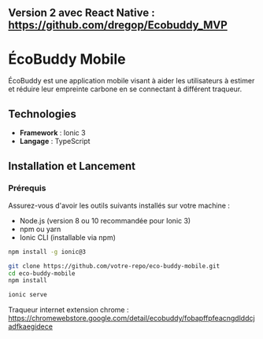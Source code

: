 ## Version 2 avec React Native : https://github.com/dregop/Ecobuddy_MVP

# ÉcoBuddy Mobile

ÉcoBuddy est une application mobile visant à aider les utilisateurs à estimer et réduire leur empreinte carbone en se connectant à différent traqueur.

## Technologies
- **Framework** : Ionic 3  
- **Langage** : TypeScript

## Installation et Lancement

### Prérequis
Assurez-vous d'avoir les outils suivants installés sur votre machine :  
- Node.js (version 8 ou 10 recommandée pour Ionic 3)  
- npm ou yarn  
- Ionic CLI (installable via npm)  

```sh
npm install -g ionic@3

git clone https://github.com/votre-repo/eco-buddy-mobile.git
cd eco-buddy-mobile
npm install

ionic serve
```

Traqueur internet extension chrome : https://chromewebstore.google.com/detail/ecobuddy/fobapffpfeacngdlddcjadfkaegidece


